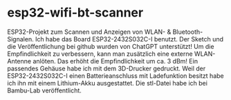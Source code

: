 # esp32-wifi-bt-scanner
ESP32-Projekt zum Scannen und Anzeigen von WLAN- &amp; Bluetooth-Signalen. Ich habe das Board ESP32-2432S032C-I benutzt. Der Sketch und die Veröffentlichung bei github wurden von ChatGPT unterstützt!
Um die Empfindlichkeit zu verbessern, kann man zusätzlich eine externe WLAN-Antenne anlöten. Das erhöht die Empfindlichkeit um ca. 3 dBm!
Ein passendes Gehäuse habe ich mit dem 3D-Drucker gedruckt. Weil der ESP32-2432S032C-I einen Batterieanschluss mit Ladefunktion besitzt habe ich ihn mit einem Lithium-Akku ausgestattet. Die stl-Datei habe ich bei Bambu-Lab veröffentlicht.
